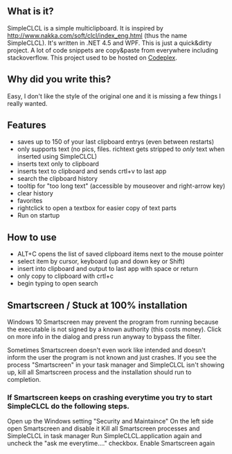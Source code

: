 ## What is it?
SimpleCLCL is a simple multiclipboard. 
It is inspired by http://www.nakka.com/soft/clcl/index_eng.html (thus the name SimpleCLCL). 
It's written in .NET 4.5 and WPF. This is just a quick&dirty project. A lot of code snippets are copy&paste from everywhere including stackoverflow.
This project used to be hosted on [Codeplex](https://simpleclcl.codeplex.com/).

## Why did you write this?
Easy, I don't like the style of the original one and it is missing a few things I really wanted. 

## Features
- saves up to 150 of your last clipboard entrys (even between restarts)
- only supports text (no pics, files. richtext gets stripped to *only* text when inserted using SimpleCLCL)
- inserts text only to clipboard
- inserts text to clipboard and sends crtl+v to last app
- search the clipboard history
- tooltip for "too long text" (accessible by mouseover and right-arrow key)
- clear history
- favorites
- rightclick to open a textbox for easier copy of text parts
- Run on startup

## How to use
- ALT+C opens the list of saved clipboard items next to the mouse pointer
- select item by cursor, keyboard (up and down key or Shift)
- insert into clipboard and output to last app with space or return
- only copy to clipboard with crtl+c
- begin typing to open search

## Smartscreen / Stuck at 100% installation
Windows 10 Smartscreen may prevent the program from running because the executable is not signed by a known authority (this costs money). Click on more info in the dialog and press run anyway to bypass the filter.

Sometimes Smartscreen doesn't even work like intended and doesn't inform the user the program is not known and just crashes. If you see the process "Smartscreen" in your task manager and SimpleCLCL isn't showing up, kill all Smartscreen process and the installation should run to completion. 

### If Smartscreen keeps on crashing everytime you try to start SimpleCLCL do the following steps.
Open up the Windows setting "Security and Maintaince"
On the left side open Smartscreen and disable it
Kill all Smartscreen processes and SimpleCLCL in task manager
Run SimpleCLCL.application again and uncheck the "ask me everytime...." checkbox.
Enable Smartscreen again
